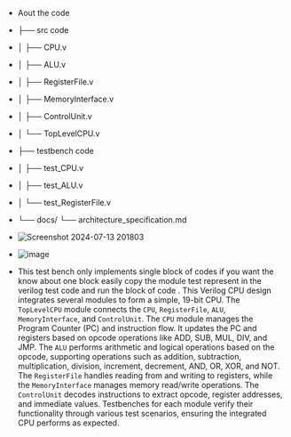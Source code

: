 * Aout the code
* ├── src code
* │   ├── CPU.v
* │   ├── ALU.v
* │   ├── RegisterFile.v
* │   ├── MemoryInterface.v
* │   ├── ControlUnit.v
* │   └── TopLevelCPU.v
* ├── testbench code
* │   ├── test_CPU.v
* │   ├── test_ALU.v
* │   └── test_RegisterFile.v
* └── docs/
    └── architecture_specification.md
* ![Screenshot 2024-07-13 201803](https://github.com/user-attachments/assets/695f03de-460f-42e2-9737-00d0d02249b9)
* ![image](https://github.com/user-attachments/assets/fe69f560-f3de-4aae-8a2c-4d5073ac943b)

* This test bench only implements single block of codes if you want the know about one block easily copy the module test represent in the verilog test code and run the block of code .
This Verilog CPU design integrates several modules to form a simple, 19-bit CPU. The `TopLevelCPU` module connects the `CPU`, `RegisterFile`, `ALU`, `MemoryInterface`, and `ControlUnit`.
The `CPU` module manages the Program Counter (PC) and instruction flow. It updates the PC and registers based on opcode operations like ADD, SUB, MUL, DIV, and JMP.
The `ALU` performs arithmetic and logical operations based on the opcode, supporting operations such as addition, subtraction, multiplication, division, increment, decrement, AND, OR, XOR, and NOT.
The `RegisterFile` handles reading from and writing to registers, while the `MemoryInterface` manages memory read/write operations.
The `ControlUnit` decodes instructions to extract opcode, register addresses, and immediate values. 
Testbenches for each module verify their functionality through various test scenarios, ensuring the integrated CPU performs as expected.
